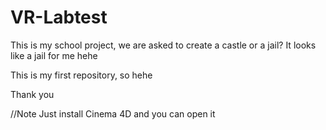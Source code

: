 # VR-Labtest

This is my school project, we are asked to create a castle
or a jail? It looks like a jail for me hehe

This is my first repository, so hehe

Thank you

//Note
Just install Cinema 4D and you can open it
